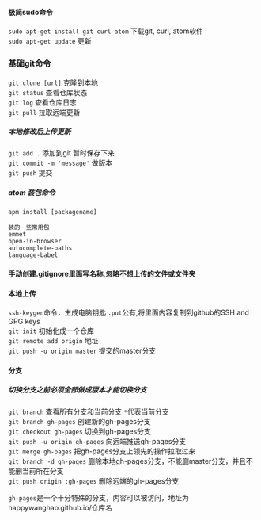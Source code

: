 #### 极简sudo命令
`sudo apt-get install git curl atom`   下载git, curl, atom软件  
`sudo apt-get update`   更新

### 基础git命令
`git clone [url]`   克隆到本地  
`git status`    查看仓库状态  
`git log`     查看仓库日志  
`git pull`   拉取远端更新

##### 本地修改后上传更新  
`git add .`  添加到git 暂时保存下来  
`git commit -m 'message'`  做版本  
`git push`   提交

##### atom 装包命令  
`apm install [packagename]`
```
装的一些常用包
emmet  
open-in-browser  
autocomplete-paths  
language-babel
```

#### 手动创建.gitignore里面写名称,忽略不想上传的文件或文件夹


#### 本地上传
`ssh-keygen`命令，生成电脑钥匙 `.put`公有,将里面内容复制到github的SSH and GPG keys  
`git init` 初始化成一个仓库  
`git remote add origin` 地址  
`git push -u origin master`  提交的master分支

#### 分支
##### 切换分支之前必须全部做成版本才能切换分支  
`git branch` 查看所有分支和当前分支 `*`代表当前分支  
`git branch gh-pages` 创建新的gh-pages分支  
`git checkout gh-pages`  切换到gh-pages分支  
`git push -u origin gh-pages` 向远端推送gh-pages分支  
`git merge gh-pages` 把gh-pages分支上领先的操作拉取过来  
`git branch -d gh-pages` 删除本地gh-pages分支，不能删master分支，并且不能删当前所在分支  
`git push origin :gh-pages`  删除远端的gh-pages分支

`gh-pages`是一个十分特殊的分支，内容可以被访问，地址为happywanghao.github.io/仓库名
